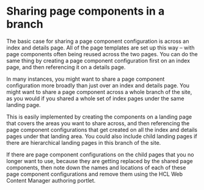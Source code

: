 # Sharing page components in a branch

The basic case for sharing a page component configuration is across an index and details page. All of the page templates are set up this way – with page components often being reused across the two pages. You can do the same thing by creating a page component configuration first on an index page, and then referencing it on a details page.

In many instances, you might want to share a page component configuration more broadly than just over an index and details page. You might want to share a page component across a whole branch of the site, as you would if you shared a whole set of index pages under the same landing page.

This is easily implemented by creating the components on a landing page that covers the areas you want to share across, and then referencing the page component configurations that get created on all the index and details pages under that landing area. You could also include child landing pages if there are hierarchical landing pages in this branch of the site.

If there are page component configurations on the child pages that you no longer want to use, because they are getting replaced by the shared page components, then note down the names and locations of each of these page component configurations and remove them using the HCL Web Content Manager authoring portlet.



